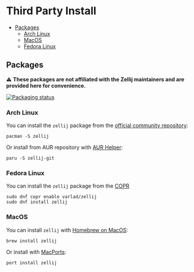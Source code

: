 # Third Party Install

* [Packages](#package)
    * [Arch Linux](#arch-linux)
    * [MacOS](#macos)
    * [Fedora Linux](#fedora-linux)

## Packages

 :warning: **These packages are not affiliated with the Zellij maintainers and are provided here for convenience.**

[![Packaging status](https://repology.org/badge/vertical-allrepos/zellij.svg)](https://repology.org/project/zellij/versions)

### Arch Linux
You can install the `zellij` package from the [official community repository](https://archlinux.org/packages/community/x86_64/zellij/):

```
pacman -S zellij
```

Or install from AUR repository with [AUR Helper](https://wiki.archlinux.org/title/AUR_helpers):

```
paru -S zellij-git
```

### Fedora Linux
You can install the `zellij` package from the [COPR](https://copr.fedorainfracloud.org/coprs/varlad/zellij/)

```
sudo dnf copr enable varlad/zellij 
sudo dnf install zellij
```

### MacOS
You can install `zellij` with [Homebrew on MacOS](https://formulae.brew.sh/formula/zellij):

```
brew install zellij
```

Or install with [MacPorts](https://ports.macports.org/port/zellij/details/):

```
port install zellij
```
